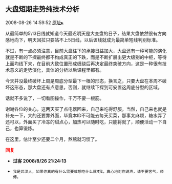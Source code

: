 ## 大盘短期走势纯技术分析
2008-08-26 14:59:52
[原址▸](http://www.fxgan.com/chan_time/2008_07_12/1122.htm)


从最简单的5\13日线就知道今天最迟明天是大变盘的日子，结果大盘依然很有方向感地向下，明天回拉只要站不上5日线，以后该线就成为最简单短线判别标准。

不过，有一点必须注意，目前大盘往下的承接日益加大，大盘还有一种可能的演化就是不断的下探最终都不构成真正的下跌，而是不断扩展出更大级别的中枢，等待上面均线下来，在目前大致位置形成缠绕后再决定最终突破方向，这是一种很有技术意义的走势演化，具体的分析以后课程里都有。

今天并没最终破坏上周是周底分型最下一根的形态，换言之，只要大盘在本周不破坏这形态，那大盘还有点意思，否则，就继续下探到可安置这周底分型的区域。

话就不多说了，一切看图操作，千万不要一根筋。

谢谢各位的关心，这两天买了点电器回来，自己来吃得舒服，当然，自己来也就是补充一下，大的还要靠外面，毕竟本ID不可能去每天买菜，那事太麻烦，糖水弄了还可以，外面买了冷冻的甜点心，加热可以随时吃，只能将就了，顺便活动一下自己，也算锻炼。

在这里，估计至少还要二个月，熬熬就习惯了。




<font color='red'>**回复**</font>


- **过客 2008/8/26 21:24:13**
- ```
  我是武汉人，如果你真的有什么需要或想吃什么就M我，真心地对你说声，请不要客气，师傅。
  ```
